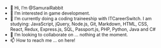 - 👋 Hi, I’m @SamuraiRabbit
- 👀 I’m interested in game development.
- 🌱 I’m currently doing a coding traineeship with ITCareerSwitch. I am studying: JavaScript, jQuery, Node.js, Git, Markdown, HTML, CSS, React, Redux, Express.js, SQL, Passport.js, PHP, Python, Java and C# 
- 💞️ I’m looking to collaborate on ... nothing at the moment.
- 📫 How to reach me ... on here!

<!---
SamuraiRabbit/SamuraiRabbit is a ✨ special ✨ repository because its `README.md` (this file) appears on your GitHub profile.
You can click the Preview link to take a look at your changes.
--->


